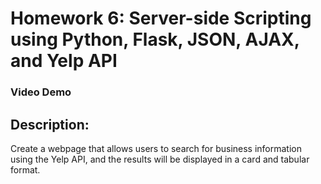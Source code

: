 # Homework 6: Server-side Scripting using Python, Flask, JSON, AJAX, and Yelp API
### Video Demo
## Description:
Create a webpage that allows users to search for business information using the Yelp API, and the results will be displayed in a card and tabular format.
